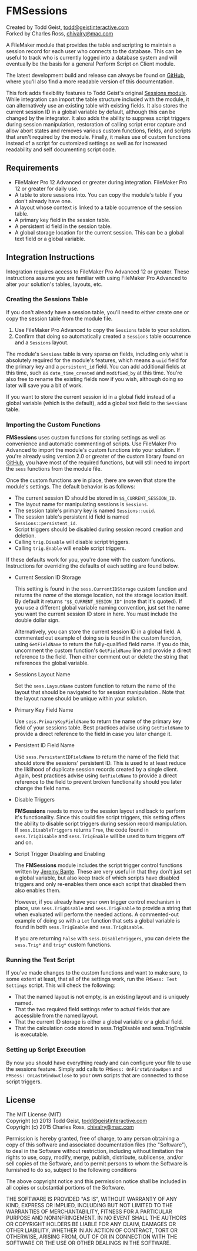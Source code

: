 FMSessions
==========

Created by Todd Geist, todd@geistinteractive.com  
Forked by Charles Ross, chivalry@mac.com

A FileMaker module that provides the table and scripting to maintain a session record
for each user who connects to the database. This can be useful to track who is currently
logged into a database system and will eventually be the basis for a general Perform
Script on Client module.

The latest development build and release can always be found on
[GitHub](https://github.com/chivalry/fm-sessions), where you'll also find a more readable
version of this documentation.

This fork adds flexibility features to Todd Geist's original
[Sessions module](http://www.modularfilemaker.org/module/sessions/). While integration
can import the table structure included with the module, it can alternatively use an
existing table with existing fields. It also stores the current session ID in a global
variable by default, although this can be changed by the integrator. It also adds the
ability to suppress script triggers during session manipulation, restoration of calling
script error capture and allow abort states and removes various custom functions, fields,
and scripts that aren't required by the module. Finally, it makes use of custom functions
instead of a script for customized settings as well as for increased readability and self
documenting script code.

Requirements
------------

- FileMaker Pro 12 Advanced or greater during integration. FileMaker Pro 12 or greater
for daily use.
- A table to store sessions into. You can copy the module's table if you don't already
have one.
- A layout whose context is linked to a table occurrence of the session table.
- A primary key field in the session table.
- A persistent id field in the session table.
- A global storage location for the current session. This can be a global text field or a
global variable.

Integration Instructions
------------------------

Integration requires access to FileMaker Pro Advanced 12 or greater. These instructions
assume you are familiar with using FileMaker Pro Advanced to alter your solution's
tables, layouts, etc.

### Creating the Sessions Table

If you don't already have a session table, you'll need to either create one or copy the
session table from the module file.

1. Use FileMaker Pro Advanced to copy the `Sessions` table to your solution.
2. Confirm that doing so automatically created a `Sessions` table occurrence and a
`Sessions` layout.

The module's `Sessions` table is very sparse on fields, including only what is absolutely
required for the module's features, which means a `uuid` field for the primary key and a
`persistent_id` field. You can add additional fields at this time, such as
`date_time_created` and `modified_by` at this time. You're also free to rename the
existing fields now if you wish, although doing so later will save you a bit of work.

If you want to store the current session id in a global field instead of a global
variable (which is the default), add a global text field to the `Sessions` table.

### Importing the Custom Functions

**FMSessions** uses custom functions for storing settings as well as convenience and
automatic commenting of scripts. Use FileMaker Pro Advanced to import the module's custom
functions into your solution. If you're already using version 2.0 or greater of the
custom library found on
[GitHub](https://github.com/chivalry/filemaker-custom-functions/archive/2.0.1.zip), you
have most of the required functions, but will still need to import the `sess` functions
from the module file.

Once the custom functions are in place, there are seven that store the module's settings.
The default behavior is as follows:

- The current session ID should be stored in `$$_CURRENT_SESSION_ID`.
- The layout name for manipulating sessions is `Sessions`.
- The session table's primary key is named `Sessions::uuid`.
- The session table's persistent id field is named `Sessions::persistent_id`.
- Script triggers should be disabled during session record creation and deletion.
- Calling `trig.Disable` will disable script triggers.
- Calling `trig.Enable` will enable script triggers.

If these defaults work for you, you're done with the custom functions. Instructions for
overriding the defaults of each setting are found below.

- Current Session ID Storage

    This setting is found in the `sess.CurrentIDStorage` custom function and returns the 
*name* of the storage location, not the storage location itself. By default it returns
`"$$_CURRENT_SESION_ID"` (note that it's quoted). If you use a different global variable
naming convention, just set the name you want the current session ID store in here. You
must include the double dollar sign.

    Alternatively, you can store the current session ID in a global field. A commented
out example of doing so is found in the custom function, using `GetFieldName` to return
the fully-qualified field name. If you do this, uncomment the custom function's
`GetFieldName` line and provide a direct reference to the field. Then either comment out
or delete the string that references the global variable.

- Sessions Layout Name

    Set the `sess.LayoutName` custom function to return the name of the layout that
should be navigated to for session manipulation . Note that the layout name should be
unique within your solution.

- Primary Key Field Name

    Use `sess.PrimaryKeyFieldName` to return the name of the primary key field of your
sessions table. Best practices advise using `GetFieldName` to provide a direct reference
to the field in case you later change it.

- Persistent ID Field Name

    Use `sess.PersistantIDFieldName` to return the name of the field that should store
the sessions' persistent ID. This is used to at least reduce the liklihood of duplicate
session records created by a single client. Again, best practices advise using
`GetFieldName` to provide a direct reference to the field to prevent broken functionality
should you later change the field name.

- Disable Triggers

    **FMSessions** needs to move to the session layout and back to perform it's
functionality. Since this could fire script triggers, this setting offers the ability to
disable script triggers during session record manipulation. If `sess.DisableTriggers`
returns `True`, the code found in `sess.TrigDisable` and `sess.TrigEnable` will be used
to turn triggers off and on.

- Script Trigger Disabling and Enabling

    The **FMSessions** module includes the script trigger control functions written by
[Jeremy Bante](https://twitter.com/jbante). These are very useful in that they don't just
set a global variable, but also keep track of which scripts have disabled triggers and
only re-enables them once each script that disabled them also enables them.

    However, if you already have your own trigger control mechanism in place, use
`sess.TrigDisable` and `sess.TrigEnable` to provide a string that when evaluated will
perform the needed actions. A commented-out example of doing so with a `Let` function
that sets a global variable is found in both `sess.TrigEnable` and `sess.TrigDisable`.

    If you are returning `False` with `sess.DisableTriggers`, you can delete the
`sess.Trig*` and `trig*` custom functions.

### Running the Test Script

If you've made changes to the custom functions and want to make sure, to some extent at
least, that all of the settings work, run the `FMSess: Test Settings` script. This will
check the following:

- That the named layout is not empty, is an existing layout and is uniquely named.
- That the two required field settings refer to actual fields that are accessible from
the named layout.
- That the current ID storage is either a global variable or a global field.
- That the calculation code stored in sess.TrigDisable and sess.TrigEnable is executable. 

### Setting up Script Execution

By now you should have everything ready and can configure your file to use the sessions
feature. Simply add calls to `FMSess: OnFirstWindowOpen` and `FMSess: OnLastWindowClose`
to your own scripts that are connected to those script triggers.

License
-------

The MIT License (MIT)  
Copyright (c) 2013 Todd Geist, todd@geistinteractive.com  
Copyright (c) 2015 Charles Ross, chivalry@mac.com

Permission is hereby granted, free of charge, to any person obtaining a copy of this
software and associated documentation files (the "Software"), to deal in the Software
without restriction, including without limitation the rights to use, copy, modify, merge,
publish, distribute, sublicense, and/or sell copies of the Software, and to permit
persons to whom the Software is furnished to do so, subject to the following conditions

The above copyright notice and this permission notice shall be included in all copies or
substantial portions of the Software.

THE SOFTWARE IS PROVIDED "AS IS", WITHOUT WARRANTY OF ANY KIND, EXPRESS OR IMPLIED,
INCLUDING BUT NOT LIMITED TO THE WARRANTIES OF MERCHANTABILITY, FITNESS FOR A
PARTICULAR PURPOSE AND NONINFRINGEMENT. IN NO EVENT SHALL THE AUTHORS OR COPYRIGHT
HOLDERS BE LIABLE FOR ANY CLAIM, DAMAGES OR OTHER LIABILITY, WHETHER IN AN ACTION
OF CONTRACT, TORT OR OTHERWISE, ARISING FROM, OUT OF OR IN CONNECTION WITH THE
SOFTWARE OR THE USE OR OTHER DEALINGS IN THE SOFTWARE.
